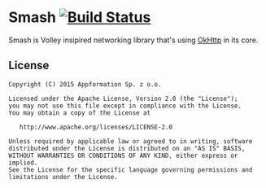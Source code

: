 Smash [![Build Status](https://travis-ci.org/appformation/smash.svg?branch=master)](https://travis-ci.org/appformation/smash)
=====

Smash is Volley insipired networking library that's using [OkHttp][okhttp] in its core.


License
-------

    Copyright (C) 2015 Appformation Sp. z o.o.

    Licensed under the Apache License, Version 2.0 (the "License");
    you may not use this file except in compliance with the License.
    You may obtain a copy of the License at

       http://www.apache.org/licenses/LICENSE-2.0

    Unless required by applicable law or agreed to in writing, software
    distributed under the License is distributed on an "AS IS" BASIS,
    WITHOUT WARRANTIES OR CONDITIONS OF ANY KIND, either express or implied.
    See the License for the specific language governing permissions and
    limitations under the License.

 [okhttp]: http://square.github.io/okhttp/
